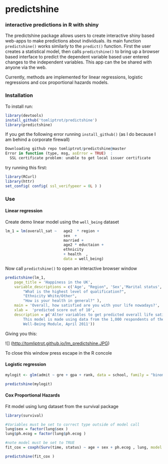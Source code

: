 # predictshine
### interactive predictions in R with shiny
The predictshine package allows users to create interactive shiny based web-apps to make predictions about individuals. its main function `predictshine()` works similarly to the `predict()` function. First the user creates a statistical model, then calls `predictshine()` to bring up a browser based interface to predict the dependent variable based user entered changes to the independent variables. This app can the be shared with anyone via the web.

Currently, methods are implemented for linear regressions, logistic regressions and cox proportional hazards models.

### Installation
To install run:
```R
library(devtools)
install_github('tomliptrot/predictshine')
library(predictshine)
```

If you get the following error running `install_github()` (as I do because I am behind a corporate firewall)
```R
Downloading github repo tomliptrot/predictshine@master
Error in function (type, msg, asError = TRUE)  : 
  SSL certificate problem: unable to get local issuer certificate
```

 try running this first:

```R
library(RCurl)
library(httr)
set_config( config( ssl_verifypeer = 0L ) )
```

### Use
#### Linear regression
Create demo linear model using the `well_being` dataset
```R
lm_1 = lm(overall_sat ~   age2  * region + 
						  sex  + 
						  married + 
						  age2 * eductaion + 
						  ethnicity 
						  + health  , 
						  data = well_being)
```

Now call `predictshine()` to open an interactive browser window


```R
predictshine(lm_1, 
	page_title = 'Happiness in the UK', 
	variable_descriptions = c('Age', "Region", 'Sex','Marital status', 
		"What is the highest level of qualification?",
		"Ethnicity White/Other", 
		"How is your health in general?" ),
	main = 'Overall, how satisfied are you with your life nowadays?', 
	xlab =  'predicted score out of 10', 
	description = p('Alter variables to get predicted overall life satisfaction (out of 10). 
		This model is made using data from the 1,000 respondents of the ONS Opinions Survey, 
		Well-Being Module, April 2011'))
```
Giving you this:

![] (http://tomliptrot.github.io/lm_predictshine.JPG)

To close this window press escape in the R concole

#### Logistic regression 
```R
mylogit <- glm(admit ~ gre + gpa + rank, data = school, family = "binomial")

predictshine(mylogit)
```

#### Cox Proportional Hazards

Fit model using lung dataset from the survival package
```R
library(survival)

#Variables must be set to correct type outside of model call
lung$sex = factor(lung$sex )
lung$ph.ecog = factor(lung$ph.ecog )

#note model must be set to TRUE
fit_cox = coxph(Surv(time, status) ~ age + sex + ph.ecog , lung, model = TRUE) 

predictshine(fit_cox )
```

